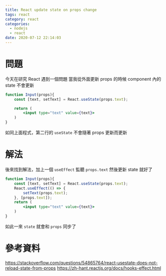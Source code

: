 ```yaml
---
title: React update state on props change
tags: react
category: react
categories:
  - nodejs
  - react
date: 2020-07-12 22:14:03
---
```


# 問題
今天在研究 React
遇到一個問題
當我從外面更新 props 的時候 component 內的 state 不會更新
```jsx
function Input(props){
	const [text, setText] = React.useState(props.text);

	return (
		<input type="text" value={text}>
	)
}
```
如同上面程式，第二行的 `useState` 不會隨著 props 更新而更新

# 解法
後來找到解法，加上一個 `useEffect` 監聽 `props.text` 然後更新 state 就好了
```jsx
function Input(props){
	const [text, setText] = React.useState(props.text);
	React.useEffect(() => {
		setText(props.text);
	}, [props.text]);
	return (
		<input type="text" value={text}>
	)
}
```
如此一來 `state` 就會和 `props` 同步了

# 參考資料
https://stackoverflow.com/questions/54865764/react-usestate-does-not-reload-state-from-props
https://zh-hant.reactjs.org/docs/hooks-effect.html
